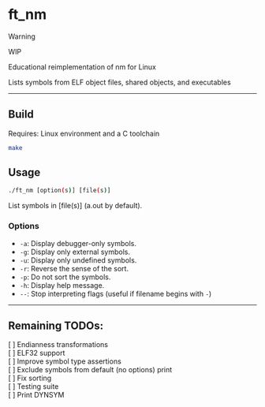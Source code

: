 # ft_nm

> [!WARNING]  
> WIP  

Educational reimplementation of nm for Linux  

Lists symbols from ELF object files, shared objects, and executables  

---

## Build

Requires: Linux environment and a C toolchain

```bash
make
```

## Usage

```bash
./ft_nm [option(s)] [file(s)]
```

List symbols in [file(s)] (a.out by default).

### Options

* `-a`: Display debugger-only symbols.
* `-g`: Display only external symbols.
* `-u`: Display only undefined symbols.
* `-r`: Reverse the sense of the sort.
* `-p`: Do not sort the symbols.
* `-h`: Display help message.
* `--`: Stop interpreting flags (useful if filename begins with `-`)

---

## Remaining TODOs:

[ ] Endianness transformations  
[ ] ELF32 support  
[ ] Improve symbol type assertions  
[ ] Exclude symbols from default (no options) print  
[ ] Fix sorting  
[ ] Testing suite  
[ ] Print DYNSYM  
